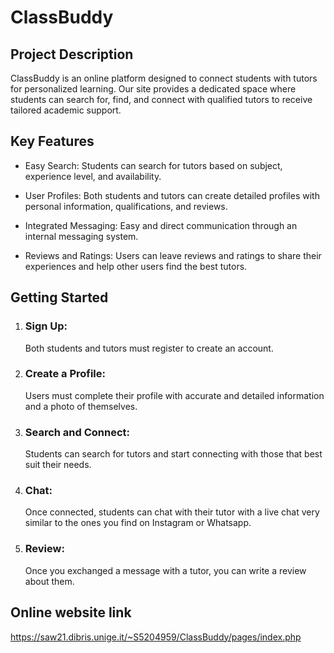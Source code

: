 # ClassBuddy

## Project Description

ClassBuddy is an online platform designed to connect students with tutors for personalized learning. Our site provides a dedicated space where students can search for, find, and connect with qualified tutors to receive tailored academic support.

## Key Features

- Easy Search: Students can search for tutors based on subject, experience level, and availability.

- User Profiles: Both students and tutors can create detailed profiles with personal information, qualifications, and reviews.

- Integrated Messaging: Easy and direct communication through an internal messaging system.

- Reviews and Ratings: Users can leave reviews and ratings to share their experiences and help other users find the best tutors.

## Getting Started

1. ### Sign Up:
   Both students and tutors must register to create an account.

2. ### Create a Profile:
   Users must complete their profile with accurate and detailed information and a photo of themselves.
   
3. ### Search and Connect:
   Students can search for tutors and start connecting with those that best suit their needs.
   
4. ### Chat:
   Once connected, students can chat with their tutor with a live chat very similar to the ones you find on Instagram or Whatsapp.

5. ### Review:
   Once you exchanged a message with a tutor, you can write a review about them.

## Online website link
https://saw21.dibris.unige.it/~S5204959/ClassBuddy/pages/index.php
